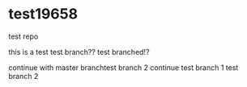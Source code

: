 # test19658
test repo



this is a test
test branch??
test branched!?

continue with master branchtest branch 2
continue test branch 1
test branch 2